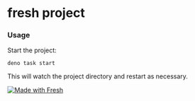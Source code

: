 # fresh project

### Usage

Start the project:

```
deno task start
```

This will watch the project directory and restart as necessary.



[![Made with Fresh](https://fresh.deno.dev/fresh-badge.svg)](https://fresh.deno.dev)